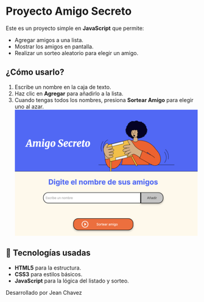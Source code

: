 # Proyecto Amigo Secreto

Este es un proyecto simple en **JavaScript** que permite:

- Agregar amigos a una lista.
- Mostrar los amigos en pantalla.
- Realizar un sorteo aleatorio para elegir un amigo.

##  ¿Cómo usarlo?

1. Escribe un nombre en la caja de texto.  
2. Haz clic en **Agregar** para añadirlo a la lista.  
3. Cuando tengas todos los nombres, presiona **Sortear Amigo** para elegir uno al azar.  
![imagen](./ejemplo.png)

## 📂 Tecnologías usadas

- **HTML5** para la estructura.
- **CSS3** para estilos básicos.
- **JavaScript** para la lógica del listado y sorteo.

Desarrollado por Jean Chavez